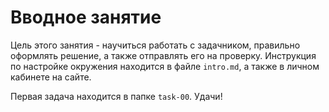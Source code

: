 # Вводное занятие

Цель этого занятия - научиться работать с задачником, правильно оформлять решение, а также отправлять его на проверку.
Инструкция по настройке окружения находится в файле `intro.md`, а также в личном кабинете на сайте.

Первая задача находится в папке `task-00`. Удачи! 